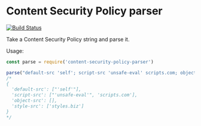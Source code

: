 Content Security Policy parser
==============================
[![Build Status](https://travis-ci.org/helmetjs/content-security-policy-parser.svg?branch=master)](https://travis-ci.org/helmetjs/content-security-policy-parser)

Take a Content Security Policy string and parse it.

Usage:

```javascript
const parse = require('content-security-policy-parser')

parse("default-src 'self'; script-src 'unsafe-eval' scripts.com; object-src; style-src styles.biz")
/*
{
  'default-src': ["'self'"],
  'script-src': ["'unsafe-eval'", 'scripts.com'],
  'object-src': [],
  'style-src': ['styles.biz']
}
*/
```
